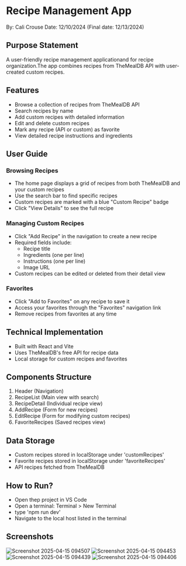 # Recipe Management App

By: Cali Crouse
Date: 12/10/2024 (Final date: 12/13/2024)

## Purpose Statement
A user-friendly recipe management applicationand for recipe organization.The app combines recipes from TheMealDB API with user-created custom recipes.

## Features
- Browse a collection of recipes from TheMealDB API
- Search recipes by name
- Add custom recipes with detailed information
- Edit and delete custom recipes
- Mark any recipe (API or custom) as favorite
- View detailed recipe instructions and ingredients

## User Guide

### Browsing Recipes
- The home page displays a grid of recipes from both TheMealDB and your custom recipes
- Use the search bar to find specific recipes
- Custom recipes are marked with a blue "Custom Recipe" badge
- Click "View Details" to see the full recipe

### Managing Custom Recipes
- Click "Add Recipe" in the navigation to create a new recipe
- Required fields include:
  - Recipe title
  - Ingredients (one per line)
  - Instructions (one per line)
  - Image URL
- Custom recipes can be edited or deleted from their detail view

### Favorites
- Click "Add to Favorites" on any recipe to save it
- Access your favorites through the "Favorites" navigation link
- Remove recipes from favorites at any time

## Technical Implementation
- Built with React and Vite
- Uses TheMealDB's free API for recipe data
- Local storage for custom recipes and favorites

## Components Structure
1. Header (Navigation)
2. RecipeList (Main view with search)
3. RecipeDetail (Individual recipe view)
4. AddRecipe (Form for new recipes)
5. EditRecipe (Form for modifying custom recipes)
6. FavoriteRecipes (Saved recipes view)

## Data Storage
- Custom recipes stored in localStorage under 'customRecipes'
- Favorite recipes stored in localStorage under 'favoriteRecipes'
- API recipes fetched from TheMealDB

## How to Run?
- Open thep project in VS Code
- Open a terminal: Terminal > New Terminal
- type 'npm run dev'
- Navigate to the local host listed in the terminal

## Screenshots

![Screenshot 2025-04-15 094507](https://github.com/user-attachments/assets/e113eb4e-5b73-4052-891c-a75ea6a7051d)
![Screenshot 2025-04-15 094453](https://github.com/user-attachments/assets/1fa4813e-97ed-4dfd-b9a6-531f1d50815c)
![Screenshot 2025-04-15 094439](https://github.com/user-attachments/assets/66204c22-c75f-4865-b5bd-ec8a29ec999f)
![Screenshot 2025-04-15 094406](https://github.com/user-attachments/assets/30878a17-6067-433b-bf7f-398c45226f34)

